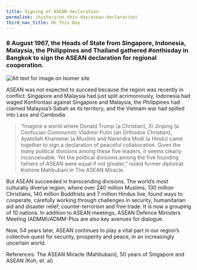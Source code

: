 ```yaml
---
title: Signing of ASEAN declaration
permalink: /history/on-this-day/asean-declaration/
third_nav_title: On This Day
---
```

### 8 August 1967, the Heads of State from Singapore, Indonesia, Malaysia, the Philippines and Thailand gathered #onthisday in Bangkok to sign the ASEAN declaration for regional cooperation.

![Alt text for image on Isomer site](/images/aseandeclaration.jpeg)

ASEAN was not expected to succeed because the region was recently in conflict: Singapore and Malaysia had just split acrimoniously, Indonesia had waged Konfrontasi against Singapore and Malaysia, the Philippines had claimed Malaysia’s Sabah as its territory, and the Vietnam war had spilled into Laos and Cambodia.

> “Imagine a world where Donald Trump (a Christian), Xi Jinping (a Confucian Communist) Vladimir Putin (an Orthodox Christian), Ayatollah Khamenei (a Muslim) and Narendra Modi (a Hindu) came together to sign a declaration of peaceful collaboration. Given the many political divisions among these five leaders, it seems clearly inconceivable. Yet the political divisions among the five founding fathers of ASEAN were equal if not greater,” noted former diplomat Kishore Mahbubani in The ASEAN Miracle.

But ASEAN succeeded in transcending divisions. The world’s most culturally diverse region, where over 240 million Muslims, 130 million Christians, 140 million Buddhists and 7 million Hindus live, found ways to cooperate, carefully working through challenges in security, humanitarian aid and disaster relief, counter-terrorism and free trade. It is now a grouping of 10 nations. In addition to ASEAN meetings, ASEAN Defence Ministers Meeting (ADMM)/ADMM-Plus are also key avenues for dialogue.

Now, 54 years later, ASEAN continues to play a vital part in our region’s collective quest for security, prosperity and peace, in an increasingly uncertain world.

References: The ASEAN Miracle (Mahbubani), 50 years of Singapore and ASEAN (Koh, et. al)